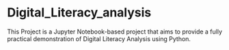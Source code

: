 # Digital_Literacy_analysis
This Project is a Jupyter Notebook-based project that aims to provide a fully practical demonstration of Digital Literacy Analysis using Python.
